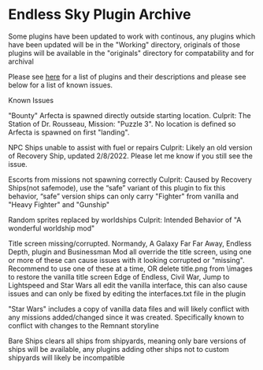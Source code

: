 # Endless Sky Plugin Archive

Some plugins have been updated to work with continous, any plugins which have been updated will be in the "Working" directory, originals of those plugins will be available in the "originals" directory for compatability and for archival

Please see [here](Plugin%20Manifest) for a list of plugins and their descriptions and please see below for a list of known issues.

Known Issues

"Bounty" Arfecta is spawned directly outside starting location. 
	Culprit: The Station of Dr. Rousseau, Mission: "Puzzle 3". No location is defined so Arfecta is spawned on first "landing".

NPC Ships unable to assist with fuel or repairs
	Culprit: Likely an old version of Recovery Ship, updated 2/8/2022. Please let me know if you still see the issue. 
	
Escorts from missions not spawning correctly
	Culprit: Caused by Recovery Ships(not safemode), use the “safe” variant of this plugin to fix this behavior, “safe” version ships can only carry "Fighter" from vanilla  and "Heavy Fighter" and "Gunship"
		
Random sprites replaced by worldships
	Culprit: Intended Behavior of "A wonderful worldship mod"
	
Title screen missing/corrupted.
Normandy, A Galaxy Far Far Away, Endless Depth, plugin and Businessman Mod all override the title screen, using one or more of these can cause issues with it 	looking corrupted or "missing". Recommend to use one of these at a time, OR delete title.png from \images to restore the vanilla title screen
Edge of Endless, Civil War, Jump to Lightspeed and Star Wars all edit the vanilla interface, this can also cause issues and can only be fixed by editing the interfaces.txt file in the plugin

"Star Wars" includes a copy of vanilla data files and will likely conflict with any missions added/changed since it was created. Specifically known to conflict with changes to the Remnant storyline

Bare Ships clears all ships from shipyards, meaning only bare versions of ships will be available, any plugins adding other ships not to custom shipyards will likely be incompatible
